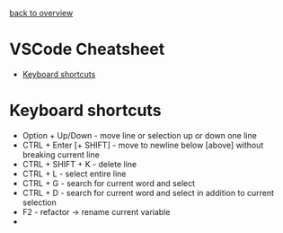 [back to overview](/../..)

# VSCode Cheatsheet<!-- omit in toc -->
- [Keyboard shortcuts](#keyboard-shortcuts)

# Keyboard shortcuts
- Option + Up/Down - move line or selection up or down one line
- CTRL + Enter [+ SHIFT] - move to newline below [above] without breaking current line
- CTRL + SHIFT + K - delete line
- CTRL + L - select entire line
- CTRL + G - search for current word and select
- CTRL + D - search for current word and select in addition to current selection
- F2 - refactor -> rename current variable
-
